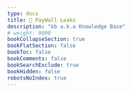 ```yaml
---
type: docs
title: 💸 PayWall Leaks
description: "kb a.k.a Knowledge Base"
# weight: 9090
bookCollapseSection: true
bookFlatSection: false
bookToc: false
bookComments: false
bookSearchExclude: true
bookHidden: false
robotsNoIndex: true
---
```

